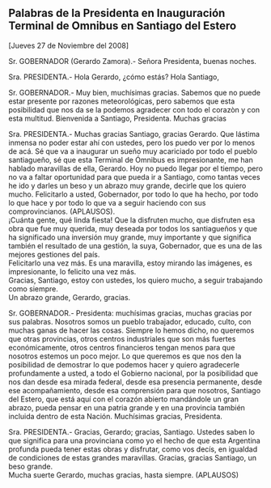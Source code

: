 Palabras de la Presidenta en Inauguración Terminal de Omnibus en Santiago del Estero
------------------------------------------------------------------------------------

[Jueves 27 de Noviembre del 2008]

Sr. GOBERNADOR (Gerardo Zamora).- Señora Presidenta, buenas noches.

Sra. PRESIDENTA.- Hola Gerardo, ¿cómo estás? Hola Santiago,

Sr. GOBERNADOR.- Muy bien, muchísimas gracias. Sabemos que no puede
estar presente por razones meteorológicas, pero sabemos que esta
posibilidad que nos da se la podemos agradecer con todo el corazòn y con
esta multitud. Bienvenida a Santiago, Presidenta. Muchas gracias

Sra. PRESIDENTA.- Muchas gracias Santiago, gracias Gerardo. Que lástima
inmensa no poder estar ahí con ustedes, pero los puedo ver por lo menos
de acá. Sé que va a inaugurar un sueño muy acariciado por todo el pueblo
santiagueño, sé que esta Terminal de Ómnibus es impresionante, me han
hablado maravillas de ella, Gerardo. Hoy no puedo llegar por el tiempo,
pero no va a faltar oportunidad para que pueda ir a Santiago, como
tantas veces he ido y darles un beso y un abrazo muy grande, decirle que
los quiero mucho. Felicitarlo a usted, Gobernador, por todo lo que ha
hecho, por todo lo que hace y por todo lo que va a seguir haciendo con
sus comprovincianos. (APLAUSOS).\
 ¡Cuánta gente, qué linda fiesta! Que la disfruten mucho, que disfruten
esa obra que fue muy querida, muy deseada por todos los santiagueños y
que ha significado una inversión muy grande, muy importante y que
significa también el resultado de una gestión, la suya, Gobernador, que
es una de las mejores gestiones del país.\
 Felicitarlo una vez más. Es una maravilla, estoy mirando las imágenes,
es impresionante, lo felicito una vez más.\
 Gracias, Santiago, estoy con ustedes, los quiero mucho, a seguir
trabajando como siempre.\
 Un abrazo grande, Gerardo, gracias.

Sr. GOBERNADOR.- Presidenta: muchísimas gracias, muchas gracias por sus
palabras. Nosotros somos un pueblo trabajador, educado, culto, con
muchas ganas de hacer las cosas. Siempre lo hemos dicho, no queremos que
otras provincias, otros centros industriales que son más fuertes
económicamente, otros centros financieros tengan menos para que nosotros
estemos un poco mejor. Lo que queremos es que nos den la posibilidad de
demostrar lo que podemos hacer y quiero agradecerle profundamente a
usted, a todo el Gobierno nacional, por la posibilidad que nos dan desde
esa mirada federal, desde esa presencia permanente, desde ese
acompañamiento, desde esa comprensión para que nosotros, Santiago del
Estero, que está aquí con el corazón abierto mandándole un gran abrazo,
pueda pensar en una patria grande y en una provincia también incluida
dentro de esta Nación. Muchísimas gracias, Presidenta.

Sra. PRESIDENTA.- Gracias, Gerardo; gracias, Santiago. Ustedes saben lo
que significa para una provinciana como yo el hecho de que esta
Argentina profunda pueda tener estas obras y disfrutar, como vos decís,
en igualdad de condiciones de estas grandes maravillas. Gracias, gracias
Santiago, un beso grande.\
 Mucha suerte Gerardo, muchas gracias, hasta siempre. (APLAUSOS)

 
